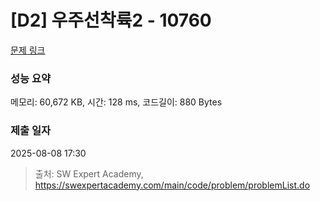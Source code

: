 # [D2] 우주선착륙2 - 10760 

[문제 링크](https://swexpertacademy.com/main/code/problem/problemDetail.do?contestProbId=AXSHJueab1oDFAQT) 

### 성능 요약

메모리: 60,672 KB, 시간: 128 ms, 코드길이: 880 Bytes

### 제출 일자

2025-08-08 17:30



> 출처: SW Expert Academy, https://swexpertacademy.com/main/code/problem/problemList.do